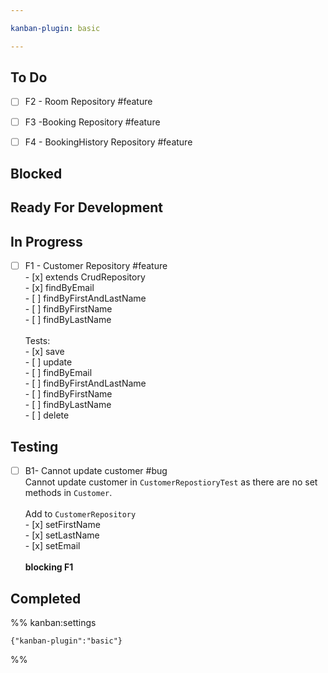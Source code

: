 ```yaml
---

kanban-plugin: basic

---
```


## To Do

- [ ] F2 - Room Repository #feature
- [ ] F3 -Booking Repository #feature
- [ ] F4 - BookingHistory Repository #feature


## Blocked



## Ready For Development



## In Progress

- [ ] F1 - Customer Repository #feature<br>- [x] extends CrudRepository<br>- [x] findByEmail<br>- [ ] findByFirstAndLastName<br>- [ ] findByFirstName<br>- [ ] findByLastName<br><br>Tests:<br>- [x] save<br>- [ ] update<br>- [ ] findByEmail<br>- [ ] findByFirstAndLastName<br>- [ ] findByFirstName<br>- [ ] findByLastName<br>- [ ] delete


## Testing

- [ ] B1- Cannot update customer #bug <br>Cannot update customer in `CustomerRepostioryTest` as there are no set methods in `Customer`.<br><br>Add to `CustomerRepository`<br>- [x]  setFirstName<br>- [x]  setLastName<br>- [x]  setEmail<br><br>**blocking F1**


## Completed





%% kanban:settings
```
{"kanban-plugin":"basic"}
```
%%